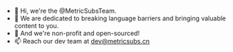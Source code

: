 - 👋 Hi, we're the @MetricSubsTeam.
- 👀 We are dedicated to breaking language barriers and bringing valuable content to you.
- 🌱 And we're non-profit and open-sourced!
- 📫 Reach our dev team at dev@metricsubs.cn 
